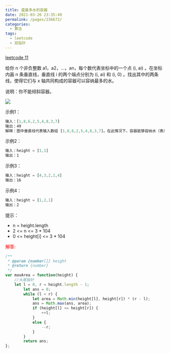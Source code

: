 ```yaml
---
title: 盛最多水的容器
date: 2021-03-26 23:35:49
permalink: /pages/236672/
categories:
  - 算法
tags:
  - leetcode
  - 双指针
---
```


[leetcode 11](https://leetcode-cn.com/problems/container-with-most-water/)

给你 n 个非负整数 a1，a2，...，an，每个数代表坐标中的一个点 (i, ai) 。在坐标内画 n 条垂直线，垂直线 i 的两个端点分别为 (i, ai) 和 (i, 0) 。找出其中的两条线，使得它们与 x 轴共同构成的容器可以容纳最多的水。

说明：你不能倾斜容器。

<img src="https://aliyun-lc-upload.oss-cn-hangzhou.aliyuncs.com/aliyun-lc-upload/uploads/2018/07/25/question_11.jpg"/>


示例1：
```js
输入：[1,8,6,2,5,4,8,3,7]
输出：49 
解释：图中垂直线代表输入数组 [1,8,6,2,5,4,8,3,7]。在此情况下，容器能够容纳水（表示为蓝色部分）的最大值为 49。
```
示例2：
```js
输入：height = [1,1]
输出：1
```

示例3：
```js
输入：height = [4,3,2,1,4]
输出：16
```

示例4：
```js
输入：height = [1,2,1]
输出：2
```

提示：

- n = height.length
- 2 <= n <= 3 * 104
- 0 <= height[i] <= 3 * 104

<span style="color: #ff5050;font-weight: bold;">解答:</span>   

```js
/**
 * @param {number[]} height
 * @return {number}
 */
var maxArea = function(height) {
    //头尾指针
    let l = 0, r = height.length - 1;
        let ans = 0;
        while (l < r) {
            let area = Math.min(height[l], height[r]) * (r - l);
            ans = Math.max(ans, area);
            if (height[l] <= height[r]) {
                ++l;
            }
            else {
                --r;
            }
        }
        return ans;
};
```